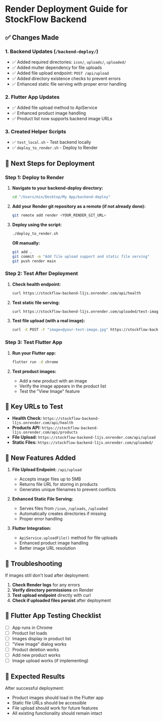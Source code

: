 # Render Deployment Guide for StockFlow Backend

## ✅ Changes Made

### 1. Backend Updates (`/backend-deploy/`)
- ✅ Added required directories: `icon/`, `uploads/`, `uploaded/`
- ✅ Added multer dependency for file uploads
- ✅ Added file upload endpoint: `POST /api/upload`
- ✅ Added directory existence checks to prevent errors
- ✅ Enhanced static file serving with proper error handling

### 2. Flutter App Updates
- ✅ Added file upload method to ApiService
- ✅ Enhanced product image handling
- ✅ Product list now supports backend image URLs

### 3. Created Helper Scripts
- ✅ `test_local.sh` - Test backend locally
- ✅ `deploy_to_render.sh` - Deploy to Render

## 🚀 Next Steps for Deployment

### Step 1: Deploy to Render

1. **Navigate to your backend-deploy directory:**
   ```bash
   cd "/Users/min/Desktop/My App/backend-deploy"
   ```

2. **Add your Render git repository as a remote (if not already done):**
   ```bash
   git remote add render <YOUR_RENDER_GIT_URL>
   ```

3. **Deploy using the script:**
   ```bash
   ./deploy_to_render.sh
   ```

   **OR manually:**
   ```bash
   git add .
   git commit -m "Add file upload support and static file serving"
   git push render main
   ```

### Step 2: Test After Deployment

1. **Check health endpoint:**
   ```bash
   curl https://stockflow-backend-l1js.onrender.com/api/health
   ```

2. **Test static file serving:**
   ```bash
   curl https://stockflow-backend-l1js.onrender.com/uploaded/test-image.txt
   ```

3. **Test file upload (with a real image):**
   ```bash
   curl -X POST -F "image=@your-test-image.jpg" https://stockflow-backend-l1js.onrender.com/api/upload
   ```

### Step 3: Test Flutter App

1. **Run your Flutter app:**
   ```bash
   flutter run -d chrome
   ```

2. **Test product images:**
   - Add a new product with an image
   - Verify the image appears in the product list
   - Test the "View Image" feature

## 📝 Key URLs to Test

- **Health Check:** `https://stockflow-backend-l1js.onrender.com/api/health`
- **Products API:** `https://stockflow-backend-l1js.onrender.com/api/products`
- **File Upload:** `https://stockflow-backend-l1js.onrender.com/api/upload`
- **Static Files:** `https://stockflow-backend-l1js.onrender.com/uploaded/`

## 🔧 New Features Added

1. **File Upload Endpoint:** `/api/upload`
   - Accepts image files up to 5MB
   - Returns file URL for storing in products
   - Generates unique filenames to prevent conflicts

2. **Enhanced Static File Serving:**
   - Serves files from `/icon`, `/uploads`, `/uploaded`
   - Automatically creates directories if missing
   - Proper error handling

3. **Flutter Integration:**
   - `ApiService.uploadFile()` method for file uploads
   - Enhanced product image handling
   - Better image URL resolution

## 🐛 Troubleshooting

If images still don't load after deployment:

1. **Check Render logs** for any errors
2. **Verify directory permissions** on Render
3. **Test upload endpoint** directly with curl
4. **Check if uploaded files persist** after deployment

## 📱 Flutter App Testing Checklist

- [ ] App runs in Chrome
- [ ] Product list loads
- [ ] Images display in product list
- [ ] "View Image" dialog works
- [ ] Product deletion works
- [ ] Add new product works
- [ ] Image upload works (if implementing)

## 🎯 Expected Results

After successful deployment:
- Product images should load in the Flutter app
- Static file URLs should be accessible
- File upload should work for future features
- All existing functionality should remain intact
